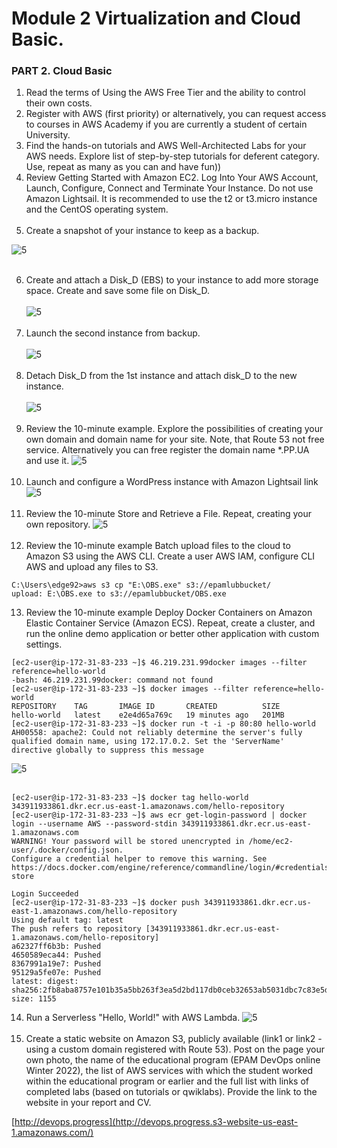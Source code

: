 # Module 2 Virtualization and Cloud Basic.<br/>
### PART 2. Cloud Basic
1. Read the terms of Using the AWS Free Tier and the ability to control their own costs.<br/>
2. Register with AWS (first priority) or alternatively, you can request access to courses in AWS
   Academy if you are currently a student of certain University.<br/>
3. Find the hands-on tutorials and AWS Well-Architected Labs for your AWS needs. Explore list of
   step-by-step tutorials for deferent category. Use, repeat as many as you can and have fun))<br/>
4. Review Getting Started with Amazon EC2. Log Into Your AWS Account, Launch, Configure, Connect
   and Terminate Your Instance. Do not use Amazon Lightsail. It is recommended to use the t2 or
   t3.micro instance and the CentOS operating system.<br/><br/>
5. Create a snapshot of your instance to keep as a backup.<br/>


![5](FirstSnapshot.png)<br/><br/>

6. Create and attach a Disk_D (EBS) to your instance to add more storage space. Create and save
some file on Disk_D.<br/><br/>
![5](Createfile.png)<br/><br/>
7. Launch the second instance from backup.<br/><br/>
![5](BackupInstance.png)<br/><br/>
8. Detach Disk_D from the 1st instance and attach disk_D to the new instance.<br/><br/>
![5](8.png)<br/><br/>
9. Review the 10-minute example. Explore the possibilities of creating your own domain and
   domain name for your site. Note, that Route 53 not free service. Alternatively you can free
   register the domain name *.PP.UA and use it.
![5](9.png)<br/><br/>
10. Launch and configure a WordPress instance with Amazon Lightsail link
![5](10.png)<br/><br/>
11. Review the 10-minute Store and Retrieve a File. Repeat, creating your own repository.
![5](11.png)<br/><br/>
12. Review the 10-minute example Batch upload files to the cloud to Amazon S3 using the AWS CLI.
    Create a user AWS IAM, configure CLI AWS and upload any files to S3.
```text
C:\Users\edge92>aws s3 cp "E:\OBS.exe" s3://epamlubbucket/
upload: E:\OBS.exe to s3://epamlubbucket/OBS.exe
```
13. Review the 10-minute example Deploy Docker Containers on Amazon Elastic Container Service
    (Amazon ECS). Repeat, create a cluster, and run the online demo application or better other
    application with custom settings.
```text
[ec2-user@ip-172-31-83-233 ~]$ 46.219.231.99docker images --filter reference=hello-world
-bash: 46.219.231.99docker: command not found
[ec2-user@ip-172-31-83-233 ~]$ docker images --filter reference=hello-world
REPOSITORY    TAG       IMAGE ID       CREATED          SIZE
hello-world   latest    e2e4d65a769c   19 minutes ago   201MB
[ec2-user@ip-172-31-83-233 ~]$ docker run -t -i -p 80:80 hello-world
AH00558: apache2: Could not reliably determine the server's fully qualified domain name, using 172.17.0.2. Set the 'ServerName' directive globally to suppress this message
```
![5](13.png)<br/><br/>
```text
[ec2-user@ip-172-31-83-233 ~]$ docker tag hello-world 343911933861.dkr.ecr.us-east-1.amazonaws.com/hello-repository
[ec2-user@ip-172-31-83-233 ~]$ aws ecr get-login-password | docker login --username AWS --password-stdin 343911933861.dkr.ecr.us-east-1.amazonaws.com
WARNING! Your password will be stored unencrypted in /home/ec2-user/.docker/config.json.
Configure a credential helper to remove this warning. See
https://docs.docker.com/engine/reference/commandline/login/#credentials-store

Login Succeeded
[ec2-user@ip-172-31-83-233 ~]$ docker push 343911933861.dkr.ecr.us-east-1.amazonaws.com/hello-repository
Using default tag: latest
The push refers to repository [343911933861.dkr.ecr.us-east-1.amazonaws.com/hello-repository]
a62327ff6b3b: Pushed
4650589eca44: Pushed
8367991a19e7: Pushed
95129a5fe07e: Pushed
latest: digest: sha256:2fb8aba8757e101b35a5bb263f3ea5d2bd117db0ceb32653ab5031dbc7c83e5d size: 1155
```
14. Run a Serverless "Hello, World!" with AWS Lambda.
    ![5](14.png)<br/><br/>
15. Create a static website on Amazon S3, publicly available (link1 or link2 - using a custom domain
    registered with Route 53). Post on the page your own photo, the name of the educational
    program (EPAM DevOps online Winter 2022), the list of AWS services with which the student
    worked within the educational program or earlier and the full list with links of completed labs
    (based on tutorials or qwiklabs). Provide the link to the website in your report and СV.

[http://devops.progress](http://devops.progress.s3-website-us-east-1.amazonaws.com/)
